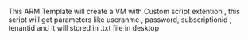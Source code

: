 This ARM Template will create a VM with Custom script extention , this script will get parameters like useranme , password, subscriptionid , tenantid and it will stored in .txt file in desktop
